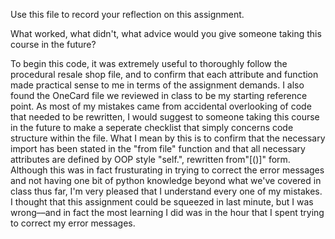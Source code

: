 Use this file to record your reflection on this assignment. 

What worked, what didn't, what advice would you give someone taking this course in the future?

To begin this code, it was extremely useful to thoroughly follow the procedural resale shop file, and to confirm that each attribute and function made practical sense to me in terms of the assignment demands. I also found the OneCard file we reviewed in class to be my starting reference point. As most of my mistakes came from accidental overlooking of code that needed to be rewritten, I would suggest to someone taking this course in the future to make a seperate checklist that simply concerns code structure within the file. What I mean by this is to confirm that the necessary import has been stated in the "from file" function and that all necessary attributes are defined by OOP style "self.", rewritten from"[()]" form. Although this was in fact frusturating in trying to correct the error messages and not having one bit of python knowledge beyond what we've covered in class thus far, I'm very pleased that I understand every one of my mistakes. I thought that this assignment could be squeezed in last minute, but I was wrong––and in fact the most learning I did was in the hour that I spent trying to correct my error messages.


